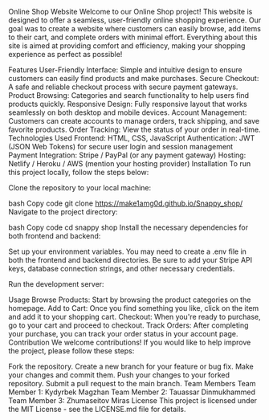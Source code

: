 Online Shop Website
Welcome to our Online Shop project! This website is designed to offer a seamless, user-friendly online shopping experience. Our goal was to create a website where customers can easily browse, add items to their cart, and complete orders with minimal effort. Everything about this site is aimed at providing comfort and efficiency, making your shopping experience as perfect as possible!

Features
User-Friendly Interface: Simple and intuitive design to ensure customers can easily find products and make purchases.
Secure Checkout: A safe and reliable checkout process with secure payment gateways.
Product Browsing: Categories and search functionality to help users find products quickly.
Responsive Design: Fully responsive layout that works seamlessly on both desktop and mobile devices.
Account Management: Customers can create accounts to manage orders, track shipping, and save favorite products.
Order Tracking: View the status of your order in real-time.
Technologies Used
Frontend:
HTML, CSS, JavaScript
Authentication: JWT (JSON Web Tokens) for secure user login and session management
Payment Integration: Stripe / PayPal (or any payment gateway)
Hosting: Netlify / Heroku / AWS (mention your hosting provider)
Installation
To run this project locally, follow the steps below:

Clone the repository to your local machine:

bash
Copy code
git clone https://make1amg0d.github.io/Snappy_shop/
Navigate to the project directory:

bash
Copy code
cd snappy shop
Install the necessary dependencies for both frontend and backend:

Set up your environment variables. You may need to create a .env file in both the frontend and backend directories. Be sure to add your Stripe API keys, database connection strings, and other necessary credentials.

Run the development server:


Usage
Browse Products: Start by browsing the product categories on the homepage.
Add to Cart: Once you find something you like, click on the item and add it to your shopping cart.
Checkout: When you're ready to purchase, go to your cart and proceed to checkout.
Track Orders: After completing your purchase, you can track your order status in your account page.
Contribution
We welcome contributions! If you would like to help improve the project, please follow these steps:

Fork the repository.
Create a new branch for your feature or bug fix.
Make your changes and commit them.
Push your changes to your forked repository.
Submit a pull request to the main branch.
Team Members
Team Member 1: Kydyrbek Magzhan
Team Member 2: Tauassar Dinmukhammed
Team Member 3: Zhumaseitov Miras
License
This project is licensed under the MIT License - see the LICENSE.md file for details.